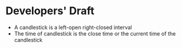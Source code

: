 # Developers' Draft

- A candlestick is a left-open right-closed interval
- The time of candlestick is the close time or the current time of the candlestick
